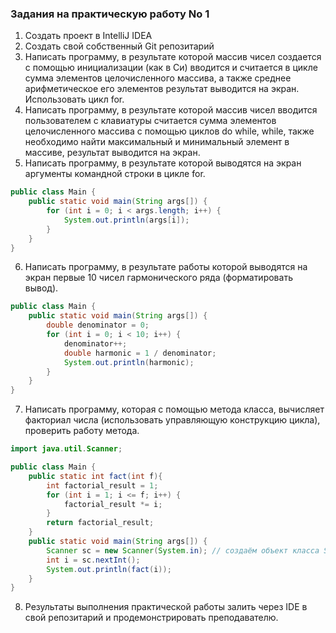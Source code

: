 ### Задания на практическую работу No 1
1. Создать проект в IntelliJ IDEA
2. Создать свой собственный Git репозитарий
3. Написать программу, в результате которой массив чисел создается с помощью инициализации (как в Си) вводится и считается в цикле сумма элементов целочисленного массива, а также среднее арифметическое его элементов результат выводится на экран. Использовать цикл for.
4. Написать программу, в результате которой массив чисел вводится пользователем с клавиатуры считается сумма элементов целочисленного массива с помощью циклов do while, while, также необходимо найти максимальный и минимальный элемент в массиве, результат выводится на экран.
5. Написать программу, в результате которой выводятся на экран аргументы командной строки в цикле for.

```java
public class Main {
    public static void main(String args[]) {
        for (int i = 0; i < args.length; i++) {
            System.out.println(args[i]);
        }
    }
}
```

6. Написать программу, в результате работы которой выводятся на экран первые 10 чисел гармонического ряда (форматировать вывод).

```java
public class Main {
    public static void main(String args[]) {
        double denominator = 0;
        for (int i = 0; i < 10; i++) {
            denominator++;
            double harmonic = 1 / denominator;
            System.out.println(harmonic);
        }
    }
}
```

7. Написать программу, которая с помощью метода класса, вычисляет факториал числа (использовать управляющую конструкцию цикла), проверить
работу метода.

```java
import java.util.Scanner;

public class Main {
    public static int fact(int f){
        int factorial_result = 1; 
        for (int i = 1; i <= f; i++) {
            factorial_result *= i;
        }
        return factorial_result;
    }   
    public static void main(String args[]) {
        Scanner sc = new Scanner(System.in); // создаём объект класса Scanner
        int i = sc.nextInt();
        System.out.println(fact(i));
    }
}
```

8. Результаты выполнения практической работы залить через IDE в свой репозитарий и продемонстрировать преподавателю.
